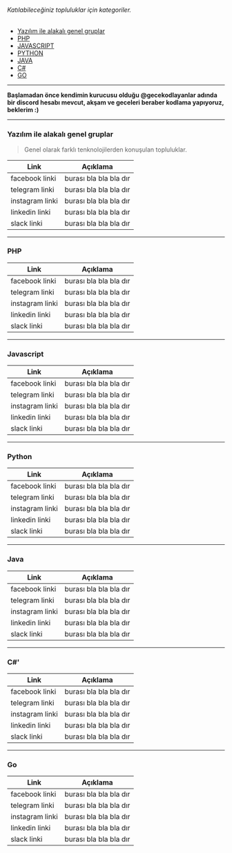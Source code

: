 ###### Katılabileceğiniz topluluklar için kategoriler.

- [Yazılım ile alakalı genel gruplar](http://xxx "Yazılım ile alakalı genel gruplar")
- [PHP](http://xxx "PHP")
- [JAVASCRIPT](http://xxx "JAVASCRIPT")
- [PYTHON](http://xxx "PYTHON")
- [JAVA](http://xxx "JAVA")
- [C#](http://xxx "C#")
- [GO](http://xxx "GO")

------------
**Başlamadan önce kendimin kurucusu olduğu @gecekodlayanlar adında bir discord hesabı mevcut, akşam ve geceleri beraber kodlama yapıyoruz, beklerim :)**

------------



### Yazılım ile alakalı genel gruplar
> Genel olarak farklı tenknolojilerden konuşulan topluluklar.

| Link | Açıklama |
| ------------ | ------------ |
| facebook linki  |burası bla bla bla dır|
| telegram linki  |burası bla bla bla dır|
| instagram linki  |burası bla bla bla dır|
| linkedin linki  |burası bla bla bla dır|
| slack linki  |burası bla bla bla dır|

------------

### PHP

| Link | Açıklama |
| ------------ | ------------ |
| facebook linki  |burası bla bla bla dır|
| telegram linki  |burası bla bla bla dır|
| instagram linki  |burası bla bla bla dır|
| linkedin linki  |burası bla bla bla dır|
| slack linki  |burası bla bla bla dır|

------------



### Javascript

| Link | Açıklama |
| ------------ | ------------ |
| facebook linki  |burası bla bla bla dır|
| telegram linki  |burası bla bla bla dır|
| instagram linki  |burası bla bla bla dır|
| linkedin linki  |burası bla bla bla dır|
| slack linki  |burası bla bla bla dır|

------------

### Python

| Link | Açıklama |
| ------------ | ------------ |
| facebook linki  |burası bla bla bla dır|
| telegram linki  |burası bla bla bla dır|
| instagram linki  |burası bla bla bla dır|
| linkedin linki  |burası bla bla bla dır|
| slack linki  |burası bla bla bla dır|

------------
### Java

| Link | Açıklama |
| ------------ | ------------ |
| facebook linki  |burası bla bla bla dır|
| telegram linki  |burası bla bla bla dır|
| instagram linki  |burası bla bla bla dır|
| linkedin linki  |burası bla bla bla dır|
| slack linki  |burası bla bla bla dır|

------------

### C#'

| Link | Açıklama |
| ------------ | ------------ |
| facebook linki  |burası bla bla bla dır|
| telegram linki  |burası bla bla bla dır|
| instagram linki  |burası bla bla bla dır|
| linkedin linki  |burası bla bla bla dır|
| slack linki  |burası bla bla bla dır|

------------

### Go

| Link | Açıklama |
| ------------ | ------------ |
| facebook linki  |burası bla bla bla dır|
| telegram linki  |burası bla bla bla dır|
| instagram linki  |burası bla bla bla dır|
| linkedin linki  |burası bla bla bla dır|
| slack linki  |burası bla bla bla dır|
